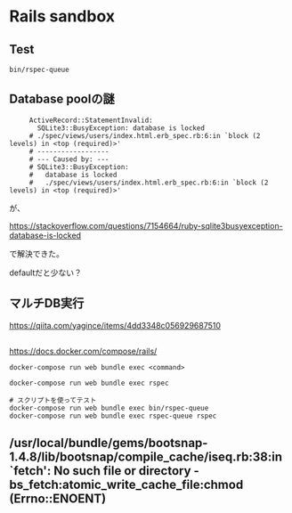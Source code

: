 # Rails sandbox

## Test

```
bin/rspec-queue
```

## Database poolの謎

```
     ActiveRecord::StatementInvalid:
       SQLite3::BusyException: database is locked
     # ./spec/views/users/index.html.erb_spec.rb:6:in `block (2 levels) in <top (required)>'
     # ------------------
     # --- Caused by: ---
     # SQLite3::BusyException:
     #   database is locked
     #   ./spec/views/users/index.html.erb_spec.rb:6:in `block (2 levels) in <top (required)>'
```

が、

https://stackoverflow.com/questions/7154664/ruby-sqlite3busyexception-database-is-locked

で解決できた。

defaultだと少ない？

## マルチDB実行

https://qiita.com/yagince/items/4dd3348c056929687510


##

https://docs.docker.com/compose/rails/

```
docker-compose run web bundle exec <command>

docker-compose run web bundle exec rspec

# スクリプトを使ってテスト
docker-compose run web bundle exec bin/rspec-queue
docker-compose run web bundle exec rspec-queue rspec
```

## /usr/local/bundle/gems/bootsnap-1.4.8/lib/bootsnap/compile_cache/iseq.rb:38:in `fetch': No such file or directory - bs_fetch:atomic_write_cache_file:chmod (Errno::ENOENT)

